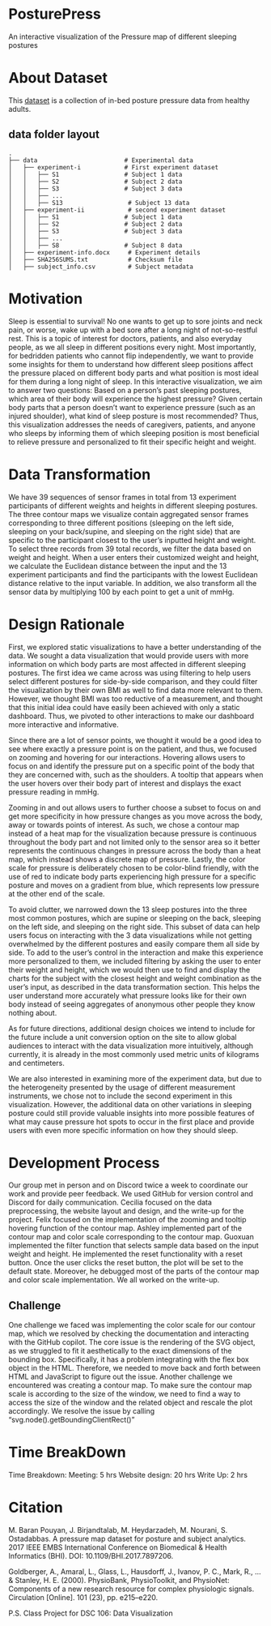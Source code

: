 # PosturePress
An interactive visualization of the Pressure map of different sleeping postures

# About Dataset
This [dataset](https://physionet.org/content/pmd/1.0.0/) is a collection of in-bed posture pressure data from healthy
adults.

## data folder layout
    .
    ├── data                        # Experimental data
    │   ├── experiment-i            # First experiment dataset
    │   │   ├── S1                  # Subject 1 data
    │   │   ├── S2                  # Subject 2 data
    │   │   ├── S3                  # Subject 3 data
    │   │   ├── ...
    │   │   ├── S13                  # Subject 13 data 
    │   ├── experiment-ii            # second experiment dataset
    │   │   ├── S1                  # Subject 1 data
    │   │   ├── S2                  # Subject 2 data
    │   │   ├── S3                  # Subject 3 data
    │   │   ├── ...
    │   │   ├── S8                  # Subject 8 data 
    │   ├── experiment-info.docx     # Experiment details
    │   ├── SHA256SUMS.txt           # Checksum file
    │   ├── subject_info.csv         # Subject metadata


# Motivation
Sleep is essential to survival! No one wants to get up to sore joints and neck pain, or worse, wake up with a bed sore after a long night of not-so-restful rest. This is a topic of interest for doctors, patients, and also everyday people, as we all sleep in different positions every night. Most importantly, for bedridden patients who cannot flip independently, we want to provide some insights for them to understand how different sleep positions affect the pressure placed on different body parts and what position is most ideal for them during a long night of sleep. In this interactive visualization, we aim to answer two questions: Based on a person’s past sleeping postures, which area of their body will experience the highest pressure? Given certain body parts that a person doesn’t want to experience pressure (such as an injured shoulder), what kind of sleep posture is most recommended? Thus, this visualization addresses the needs of caregivers, patients, and anyone who sleeps by informing them of which sleeping position is most beneficial to relieve pressure and personalized to fit their specific height and weight.

# Data Transformation
We have 39 sequences of sensor frames in total from 13 experiment participants of different weights and heights in different sleeping postures. The three contour maps we visualize contain aggregated sensor frames corresponding to three different positions (sleeping on the left side, sleeping on your back/supine, and sleeping on the right side) that are specific to the participant closest to the user’s inputted height and weight. To select three records from 39 total records, we filter the data based on weight and height. When a user enters their customized weight and height, we calculate the Euclidean distance between the input and the 13 experiment participants and find the participants with the lowest Euclidean distance relative to the input variable. In addition, we also transform all the sensor data by multiplying 100 by each point to get a unit of mmHg. 

# Design Rationale 
First, we explored static visualizations to have a better understanding of the data. We sought a data visualization that would provide users with more information on which body parts are most affected in different sleeping postures. The first idea we came across was using filtering to help users select different postures for side-by-side comparison, and they could filter the visualization by their own BMI as well to find data more relevant to them. However, we thought BMI was too reductive of a measurement, and thought that this initial idea could have easily been achieved with only a static dashboard. Thus, we pivoted to other interactions to make our dashboard more interactive and informative. 

Since there are a lot of sensor points, we thought it would be a good idea to see where exactly a pressure point is on the patient, and thus, we focused on zooming and hovering for our interactions. Hovering allows users to focus on and identify the pressure put on a specific point of the body that they are concerned with, such as the shoulders. A tooltip that appears when the user hovers over their body part of interest and displays the exact pressure reading in mmHg. 

Zooming in and out allows users to further choose a subset to focus on and get more specificity in how pressure changes as you move across the body, away or towards points of interest. As such, we chose a contour map instead of a heat map for the visualization because pressure is continuous throughout the body part and not limited only to the sensor area so it better represents the continuous changes in pressure across the body than a heat map, which instead shows a discrete map of pressure. Lastly, the color scale for pressure is deliberately chosen to be color-blind friendly, with the use of red to indicate body parts experiencing high pressure for a specific posture and moves on a gradient from blue, which represents low pressure at the other end of the scale.

To avoid clutter, we narrowed down the 13 sleep postures into the three most common postures, which are supine or sleeping on the back, sleeping on the left side, and sleeping on the right side. This subset of data can help users focus on interacting with the 3 data visualizations while not getting overwhelmed by the different postures and easily compare them all side by side. To add to the user’s control in the interaction and make this experience more personalized to them, we included filtering by asking the user to enter their weight and height, which we would then use to find and display the charts for the subject with the closest height and weight combination as the user’s input, as described in the data transformation section. This helps the user understand more accurately what pressure looks like for their own body instead of seeing aggregates of anonymous other people they know nothing about.

As for future directions, additional design choices we intend to include for the future include a unit conversion option on the site to allow global audiences to interact with the data visualization more intuitively, although currently, it is already in the most commonly used metric units of kilograms and centimeters.

We are also interested in examining more of the experiment data, but due to the heterogeneity presented by the usage of different measurement instruments, we chose not to include the second experiment in this visualization. However, the additional data on other variations in sleeping posture could still provide valuable insights into more possible features of what may cause pressure hot spots to occur in the first place and provide users with even more specific information on how they should sleep.

# Development Process
Our group met in person and on Discord twice a week to coordinate our work and provide peer feedback. We used GitHub for version control and Discord for daily communication. Cecilia focused on the data preprocessing, the website layout and design, and the write-up for the project. Felix focused on the implementation of the zooming and tooltip hovering function of the contour map. Ashley implemented part of the contour map and color scale corresponding to the contour map. Guoxuan implemented the filter function that selects sample data based on the input weight and height. He implemented the reset functionality with a reset button. Once the user clicks the reset button, the plot will be set to the default state. Moreover, he debugged most of the parts of the contour map and color scale implementation. We all worked on the write-up.

## Challenge
One challenge we faced was implementing the color scale for our contour map, which we resolved by checking the documentation and interacting with the GitHub copilot.
The core issue is the rendering of the SVG object, as we struggled to fit it aesthetically to the exact dimensions of the bounding box. Specifically, it has a problem integrating with the flex box object in the HTML. Therefore, we needed to move back and forth between HTML and JavaScript to figure out the issue.
Another challenge we encountered was creating a contour map. To make sure the contour map scale is according to the size of the window, we need to find a way to access the size of the window and the related object and rescale the plot accordingly. We resolve the issue by calling “svg.node().getBoundingClientRect()” 

# Time BreakDown
Time Breakdown:
Meeting: 5 hrs
Website design: 20 hrs
Write Up: 2 hrs




# Citation
M. Baran Pouyan, J. Birjandtalab, M. Heydarzadeh, M. Nourani, S. Ostadabbas. A pressure map dataset for posture and subject analytics. 2017 IEEE EMBS International Conference on Biomedical & Health Informatics (BHI). DOI: 10.1109/BHI.2017.7897206.

Goldberger, A., Amaral, L., Glass, L., Hausdorff, J., Ivanov, P. C., Mark, R., ... & Stanley, H. E. (2000). PhysioBank, PhysioToolkit, and PhysioNet: Components of a new research resource for complex physiologic signals. Circulation [Online]. 101 (23), pp. e215–e220.

P.S. Class Project for DSC 106: Data Visualization
